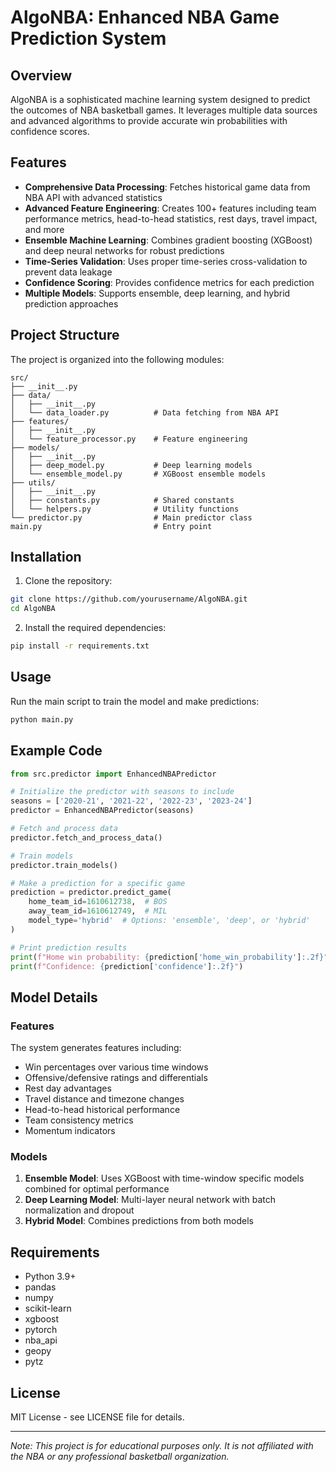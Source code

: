 # AlgoNBA: Enhanced NBA Game Prediction System

## Overview

AlgoNBA is a sophisticated machine learning system designed to predict the outcomes of NBA basketball games. It leverages multiple data sources and advanced algorithms to provide accurate win probabilities with confidence scores.

## Features

- **Comprehensive Data Processing**: Fetches historical game data from NBA API with advanced statistics
- **Advanced Feature Engineering**: Creates 100+ features including team performance metrics, head-to-head statistics, rest days, travel impact, and more
- **Ensemble Machine Learning**: Combines gradient boosting (XGBoost) and deep neural networks for robust predictions
- **Time-Series Validation**: Uses proper time-series cross-validation to prevent data leakage
- **Confidence Scoring**: Provides confidence metrics for each prediction
- **Multiple Models**: Supports ensemble, deep learning, and hybrid prediction approaches

## Project Structure

The project is organized into the following modules:

```
src/
├── __init__.py
├── data/
│   ├── __init__.py
│   └── data_loader.py          # Data fetching from NBA API
├── features/
│   ├── __init__.py
│   └── feature_processor.py    # Feature engineering 
├── models/
│   ├── __init__.py
│   ├── deep_model.py           # Deep learning models
│   └── ensemble_model.py       # XGBoost ensemble models
├── utils/
│   ├── __init__.py
│   ├── constants.py            # Shared constants
│   └── helpers.py              # Utility functions
└── predictor.py                # Main predictor class
main.py                         # Entry point
```

## Installation

1. Clone the repository:
```bash
git clone https://github.com/yourusername/AlgoNBA.git
cd AlgoNBA
```

2. Install the required dependencies:
```bash
pip install -r requirements.txt
```

## Usage

Run the main script to train the model and make predictions:

```bash
python main.py
```

## Example Code

```python
from src.predictor import EnhancedNBAPredictor

# Initialize the predictor with seasons to include
seasons = ['2020-21', '2021-22', '2022-23', '2023-24']
predictor = EnhancedNBAPredictor(seasons)

# Fetch and process data
predictor.fetch_and_process_data()

# Train models
predictor.train_models()

# Make a prediction for a specific game
prediction = predictor.predict_game(
    home_team_id=1610612738,  # BOS
    away_team_id=1610612749,  # MIL
    model_type='hybrid'  # Options: 'ensemble', 'deep', or 'hybrid'
)

# Print prediction results
print(f"Home win probability: {prediction['home_win_probability']:.2f}")
print(f"Confidence: {prediction['confidence']:.2f}")
```

## Model Details

### Features

The system generates features including:
- Win percentages over various time windows
- Offensive/defensive ratings and differentials
- Rest day advantages
- Travel distance and timezone changes
- Head-to-head historical performance
- Team consistency metrics
- Momentum indicators

### Models

1. **Ensemble Model**: Uses XGBoost with time-window specific models combined for optimal performance
2. **Deep Learning Model**: Multi-layer neural network with batch normalization and dropout
3. **Hybrid Model**: Combines predictions from both models

## Requirements

- Python 3.9+
- pandas
- numpy
- scikit-learn
- xgboost
- pytorch
- nba_api
- geopy
- pytz

## License

MIT License - see LICENSE file for details.

---

*Note: This project is for educational purposes only. It is not affiliated with the NBA or any professional basketball organization.*